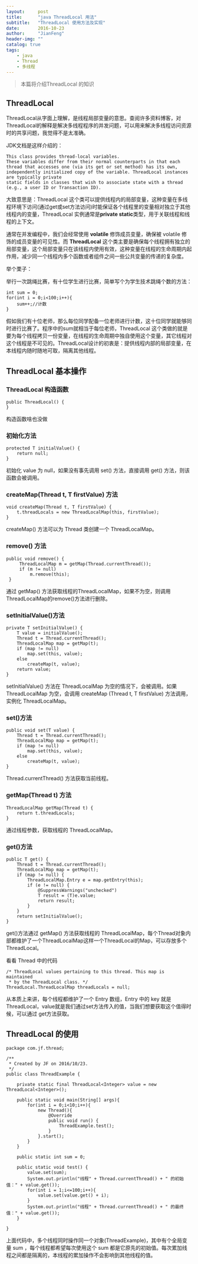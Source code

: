 ```yaml
---
layout:     post
title:      "java ThreadLocal 用法"
subtitle:   "ThreadLocal 使用方法及实现"
date:       2016-10-23
author:     "JianFeng"
header-img: ""
catalog: true
tags:
    - java
    - Thread
    - 多线程
---
```


> 本篇将介绍ThreadLocal 的知识

## ThreadLocal 
ThreadLocal从字面上理解，是线程局部变量的意思。查阅许多资料博客，对ThreadLocal的解释是解决多线程程序的并发问题，可以用来解决多线程访问资源时的共享问题，我觉得不是太准确。

JDK文档是这样介绍的：

	This class provides thread-local variables. 
	These variables differ from their normal counterparts in that each thread that accesses one (via its get or set method) has its own, 
	independently initialized copy of the variable. ThreadLocal instances are typically private
	static fields in classes that wish to associate state with a thread (e.g., a user ID or Transaction ID).

大致意思是：ThreadLocal 这个类可以提供线程内的局部变量，这种变量在多线程环境下访问(通过get或set方法访问)时能保证各个线程里的变量相对独立于其他线程内的变量，ThreadLocal 实例通常是**private static**类型，用于关联线程和线程的上下文。

通常在并发编程中，我们会经常使用 **volatile** 修饰成员变量，确保被 volatile 修饰的成员变量的可见性。而 **ThreadLocal** 这个类主要是确保每个线程拥有独立的局部变量，这个局部变量只在该线程内使用有效，这种变量在线程的生命周期内起作用，减少同一个线程内多个函数或者组件之间一些公共变量的传递的复杂度。 

举个栗子：

举行一次跳绳比赛，有十位学生进行比赛，简单写个为学生技术跳绳个数的方法：

	int sum = 0;
	for(int i = 0;i<100;i++){
		sum++;//计数
	}

假如我们有十位老师，那么每位同学配备一位老师进行计数，这十位同学就能够同时进行比赛了。程序中的sum就相当于每位老师，ThreadLocal 这个类做的就是要为每个线程拷贝一份变量，在线程的生命周期中独自使用这个变量，其它线程对这个线程是不可见的。ThreadLocal设计的初衷是：提供线程内部的局部变量，在本线程内随时随地可取，隔离其他线程。

## ThreadLocal 基本操作


### ThreadLocal 构造函数

	public ThreadLocal() {
    }

构造函数啥也没做

### 初始化方法

	protected T initialValue() {
        return null;
    }

初始化 value 为 null，如果没有事先调用 set() 方法，直接调用 get() 方法，则该函数会被调用。

### createMap(Thread t, T firstValue) 方法

	void createMap(Thread t, T firstValue) {
        t.threadLocals = new ThreadLocalMap(this, firstValue);
    }

createMap() 方法可以为 Thread 类创建一个 ThreadLocalMap。

### remove() 方法

	public void remove() {
         ThreadLocalMap m = getMap(Thread.currentThread());
         if (m != null)
             m.remove(this);
     }

通过 getMap() 方法获取线程的ThreadLocalMap，如果不为空，则调用ThreadLocalMap的remove()方法进行删除。


### setInitialValue()方法

	private T setInitialValue() {
        T value = initialValue();
        Thread t = Thread.currentThread();
        ThreadLocalMap map = getMap(t);
        if (map != null)
            map.set(this, value);
        else
            createMap(t, value);
        return value;
    }

setInitialValue() 方法在 ThreadLocalMap 为空的情况下，会被调用。如果 ThreadLocalMap 为空，会调用 createMap (Thread t, T firstValue) 方法调用，实例化 ThreadLocalMap。

### set()方法

	public void set(T value) {
		Thread t = Thread.currentThread();
		ThreadLocalMap map = getMap(t);
		if (map != null)
			map.set(this, value);
		else
			createMap(t, value);
	}

Thread.currentThread() 方法获取当前线程。

### getMap(Thread t) 方法

	ThreadLocalMap getMap(Thread t) {
        return t.threadLocals;
    }

通过线程参数，获取线程的 ThreadLocalMap。

### get()方法

	public T get() {
        Thread t = Thread.currentThread();
        ThreadLocalMap map = getMap(t);
        if (map != null) {
            ThreadLocalMap.Entry e = map.getEntry(this);
            if (e != null) {
                @SuppressWarnings("unchecked")
                T result = (T)e.value;
                return result;
            }
        }
        return setInitialValue();
    }

get()方法通过 getMap() 方法获取线程的 ThreadLocalMap，每个Thread对象内部都维护了一个ThreadLocalMap这样一个ThreadLocal的Map，可以存放多个ThreadLocal。

看看 Thread 中的代码

	/* ThreadLocal values pertaining to this thread. This map is maintained
     * by the ThreadLocal class. */
    ThreadLocal.ThreadLocalMap threadLocals = null;


从本质上来讲，每个线程都维护了一个 Entry 数组，Entry 中的 key 就是ThreadLocal，value就是我们通过set方法传入的值，当我们想要获取这个值得时候，可以通过 get方法获取。

## ThreadLocal 的使用

	package com.jf.thread;
	
	/**
	 * Created by JF on 2016/10/23.
	 */
	public class ThreadExample {
	
	    private static final ThreadLocal<Integer> value = new ThreadLocal<Integer>();
	
	    public static void main(String[] args){
	        for(int i = 0;i<10;i++){
	            new Thread(){
	                @Override
	                public void run() {
	                    ThreadExample.test();
	                }
	            }.start();
	        }
	    }

	    public static int sum = 0;
	
	    public static void test() {
	        value.set(sum);
	        System.out.println("线程" + Thread.currentThread() + " 的初始值：" + value.get());
	        for(int i = 1;i<=100;i++){
	            value.set(value.get() + i);
	        }
	        System.out.println("线程" + Thread.currentThread() + " 的最终值：" + value.get());
	    }
	
	}
	
上面代码中，多个线程同时操作同一个对象(ThreadExample)，其中有个全局变量 sum ，每个线程都希望每次使用这个 sum 都是它原先的初始值。每次累加线程之间都是隔离的，本线程的累加操作不会影响到其他线程的值。 


